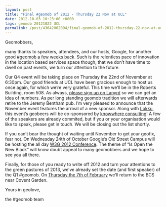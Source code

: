 ```yaml
--- 
layout: post
title: "Final #geomob of 2012 - Thursday 22 Nov at UCL"
date: 2012-10-03 10:23:00 +0000
tags: geomob 20121022 UCL
permalink: /post/43642062094/final-geomob-of-2012-thursday-22-nov-at-ucl
---
```

Geomobbers,

many thanks to speakers, attendees, and our hosts, Google, for another good [#geomob a few weeks back](http://geomobldn.org/line-up-of-20-sept-geomob). Such is the relentless pace of innovation in the location based services space though, that we don’t have time to dwell on past events, we turn our attention to the future.

Our Q4 event will be taking place on Thursday the<abbr></abbr> 22nd of November at 6:30pm. Our good friends at UCL have been gracious enough to host us once again, for which we’re very grateful. This time we’ll be in the Roberts Building, room 508\. As always, [please sign up on Lanyrd](http://lanyrd.com/2012/geomob-november/) so we can get an idea of numbers. As per long standing geomob tradition we will afterwards retire to the Jeremy Bentham pub. I’m very pleased to announce that the November event features the arrival of a new sponsor. Along with [Lokku](http://www.lokku.com/), this event’s geobeers will be co-sponsored by [knowwhere consulting](http://knowwhereconsulting.co.uk/)! A few of the speakers are already commited, but if you or your organisation would like to speak, please get in touch. We will be closing out the list shortly.

If you can’t bear the thought of waiting until November to get your geofix, fear not. On Wednesday 24th of October Google’s Old Street Campus will be hosting the all day [W3G 2012 Conference](http://www.w3gconf.com/). The theme of “Is Open the New Black” will know doubt appeal to many geomobbers and we hope to see you all there.

Finally, for those of you ready to write off 2012 and turn your attentions to the green pastures of 2013, we’ve already set the date (and first speaker) of the Q1 #geomob. On [Thursday the 7th of February](http://lanyrd.com/2013/geomob-february/) we’ll return to the BCS near Covent Garden.

Yours in geolove,

the #geomob team